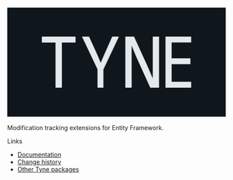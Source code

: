 ![Tyne logo](https://raw.githubusercontent.com/alexnoddings/Tyne/main/assets/logo-letterbox.svg)

Modification tracking extensions for Entity Framework.

Links
- [Documentation](https://alexnoddings.github.io/Tyne/docs/packages/Tyne.EntityFramework.ModificationTracking.html)
- [Change history](https://alexnoddings.github.io/Tyne/docs/changes/index.html)
- [Other Tyne packages](https://alexnoddings.github.io/Tyne/docs/packages/index.html)
